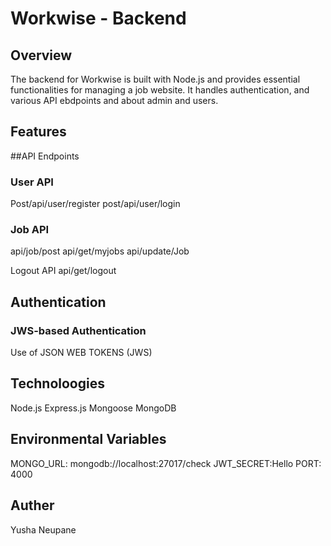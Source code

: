 # Workwise - Backend 

## Overview
The backend for Workwise is built with Node.js and provides essential functionalities for managing a job website. It handles authentication, and various API ebdpoints and about admin and users. 

## Features 
##API Endpoints

### User API
 Post/api/user/register
 post/api/user/login

### Job API
api/job/post
api/get/myjobs
api/update/Job


Logout API
api/get/logout


## Authentication
### JWS-based Authentication
Use of JSON WEB TOKENS (JWS)

## Technoloogies
Node.js
Express.js
Mongoose
MongoDB

## Environmental Variables
MONGO_URL: mongodb://localhost:27017/check
JWT_SECRET:Hello
PORT: 4000


## Auther
Yusha Neupane 



